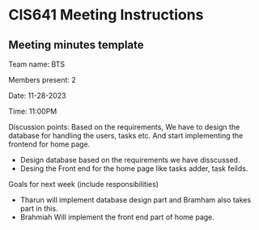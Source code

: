 # CIS641 Meeting Instructions

## Meeting minutes template

Team name: BTS

Members present: 2

Date: 11-28-2023

Time: 11:00PM

Discussion points: Based on the requirements, We have to design the database for handling the users, tasks etc.
And start implementing the frontend for home page.

* Design database based on the requirements we have disscussed.
* Desing the Front end for the home page like tasks adder, task feilds.

Goals for next week (include responsibilities)

* Tharun will implement database design part and Bramham also takes part in this.
* Brahmiah Will implement the front end part of home page.

